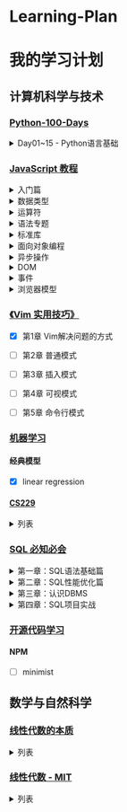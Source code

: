 # Learning-Plan

# 我的学习计划


## 计算机科学与技术


### [Python-100-Days](https://github.com/jackfrued/Python-100-Days)

<details>
<summary>Day01~15 - Python语言基础</summary>

- [x] Day01 - 初识Python
- [x] Day02 - 语言元素
- [x] Day03 - 分支结构
- [x] Day04 - 循环结构
- [x] Day05 - 构造程序逻辑
- [x] Day06 - 函数和模块的使用
- [x] Day07 - 字符串和常用数据结构
- [x] Day08 - 面向对象编程基础
- [x] Day09 - 面向对象进阶
- [ ] Day10 - 图形用户界面和游戏开发
- [x] Day11 - 文件和异常
- [ ] Day12 - 字符串和正则表达式
- [ ] Day13 - 进程和线程
- [ ] Day14 - 网络编程入门和网络应用开发
- [x] Day15 - 图像和文档处理
</details>


### [JavaScript 教程](https://wangdoc.com/javascript/)

<details>
<summary>入门篇</summary>

- [x] 导论
- [x] 历史
- [x] 基本语法
</details>
<details>
<summary>数据类型</summary>

- [x] 概述
- [x] null，undefined 和布尔值
- [x] 数值
- [x] 字符串
- [x] 对象
- [x] 函数
- [x] 数组
</details>
<details>
<summary>运算符</summary>

- [x] 算术运算符
- [x] 比较运算符
- [x] 布尔运算符
- [ ] 二进制位运算符
- [ ] 其他运算符，运算顺序
</details>
<details>
<summary>语法专题</summary>

- [x] 数据类型的转换
- [x] 错误处理机制
- [x] 编程风格
- [ ] console 对象与控制台
</details>
<details>
<summary>标准库</summary>

- [x] Object 对象
- [x] 属性描述对象
- [ ] Array 对象
- [ ] 包装对象
- [ ] Boolean 对象
- [ ] Number 对象
- [ ] String 对象
- [ ] Math 对象
- [ ] Date 对象
- [ ] RegExp 对象
- [ ] JSON 对象
</details>
<details>
<summary>面向对象编程</summary>

- [x] 实例对象与 new 命令
- [ ] this 关键字
- [ ] 对象的继承
- [ ] Object 对象的相关方法
- [ ] 严格模式
</details>
<details>
<summary>异步操作</summary>

- [ ] 概述
- [ ] 定时器
- [ ] Promise 对象
</details>
<details>
<summary>DOM</summary>

- [ ] 概述
- [ ] Node 接口
- [ ] NodeList 接口，HTMLCollection 接口
- [ ] ParentNode 接口，ChildNode 接口
- [ ] Document 节点
- [ ] Element 节点
- [ ] 属性的操作
- [ ] Text 节点和 DocumentFragment 节点
- [ ] CSS 操作
- [ ] Mutation Observer API
</details>
<details>
<summary>事件</summary>

- [ ] EventTarget 接口
- [ ] 事件模型
- [ ] Event 对象
- [ ] 鼠标事件
- [ ] 键盘事件
- [ ] 进度事件
- [ ] 表单事件
- [ ] 触摸事件
- [ ] 拖拉事件
- [ ] 其他常见事件
- [ ] GlobalEventHandlers 接口
</details>
<details>
<summary>浏览器模型</summary>

- [ ] 浏览器模型概述
- [ ] window 对象
- [ ] Navigator 对象，Screen 对象
- [ ] Cookie
- [ ] XMLHttpRequest 对象
- [ ] 同源限制
- [ ] CORS 通信
- [ ] Storage 接口
- [ ] History 对象
- [ ] Location 对象，URL 对象，URLSearchParams 对象
- [ ] ArrayBuffer 对象，Blob 对象
- [ ] File 对象，FileList 对象，FileReader 对象
- [ ] 表单，FormData 对象
- [ ] IndexedDB API
- [ ] Web Worker
</details>



### [《Vim 实用技巧》](https://book.douban.com/subject/25869486/)

- [x] 第1章 Vim解决问题的方式
- [ ] 第2章 普通模式
- [ ] 第3章 插入模式
- [ ] 第4章 可视模式
- [ ] 第5章 命令行模式



### [机器学习](#机器学习)

#### 经典模型
- [x] linear regression

#### [CS229](https://www.bilibili.com/video/av79827258)

<details>
<summary>列表</summary>

- [x] P1 CS229_on_9_24_2018_(Mon) 导论
- [x] P2 CS229_on_9_26_2018_(Wed) 线性回归
- [x] P3 CS229_on_9_28_2018_(Fri) 线性代数
- [x] P4 CS229_on_10_1_2018_(Mon) 逻辑回归、牛顿法
- [ ] P5 CS229_on_10_3_2018_(Wed)
- [ ] P6 CS229_on_10_5_2018_(Fri)
- [ ] P7 CS229_on_10_8_2018_(Mon)
- [ ] P8 CS229_on_10_10_2018_(Wed)
- [ ] P9 CS229_on_10_15_2018_(Mon)
- [ ] P10 CS229_on_10_17_2018_(Wed)
- [ ] P11 CS229_on_10_19_2018_(Fri)
- [ ] P12 CS229_on_10_22_2018_(Mon)
- [ ] P13 CS229_on_10_24_2018_(Wed)
- [ ] P14 CS229_on_10_26_2018_(Fri)
- [ ] P15 CS229_on_10_29_2018_(Mon)
- [ ] P16 CS229_on_10_31_2018_(Wed)
- [ ] P17 CS229_on_11_2_2018_(Fri)
- [ ] P18 CS229_on_11_5_2018_(Mon)
- [ ] P19 CS229_on_11_7_2018_(Wed)
- [ ] P20 CS229_on_11_12_2018_(Mon)
- [ ] P21 CS229_on_11_14_2018_(Wed)
- [ ] P22 CS229_on_11_26_2018_(Mon)
- [ ] P23 CS229_on_11_28_2018_(Wed)
- [ ] P24 CS229_on_11_30_2018_(Fri)
- [ ] P25 CS229_on_12_3_2018_(Mon)
- [ ] P26 CS229_on_12_5_2018_(Wed)
- [ ] P27 CS229_on_12_7_2018_(Fri)
</details>


### [SQL 必知必会](https://time.geekbang.org/column/intro/192)

<details>
<summary>第一章：SQL语法基础篇</summary>

- [x] 01丨了解SQL：一门半衰期很长的语言
- [x] 02丨DBMS的前世今生
- [x] 03丨学会用数据库的方式思考SQL是如何执行的
- [x] 04丨使用DDL创建数据库&数据表时需要注意什么？
- [x] 05丨检索数据：你还在SELECT * 么？
- [x] 06丨数据过滤：SQL数据过滤都有哪些方法？
- [x] 07丨什么是SQL函数？为什么使用SQL函数可能会带来问题？
- [x] 08丨什么是SQL的聚集函数，如何利用它们汇总表的数据？
- [x] 09丨子查询：子查询的种类都有哪些，如何提高子查询的性能？
- [ ] 10丨常用的SQL标准有哪些，在SQL92中是如何使用连接的？
- [ ] 11丨SQL99是如何使用连接的，与SQL92的区别是什么？
- [ ] 12丨视图在SQL中的作用是什么，它是怎样工作的？
- [ ] 13丨什么是存储过程，在实际项目中用得多么？
- [ ] 14丨什么是事务处理，如何使用COMMIT和ROLLBACK进行操作？
- [ ] 15丨初识事务隔离：隔离的级别有哪些，它们都解决了哪些异常问题？
- [ ] 16丨游标：当我们需要逐条处理数据时，该怎么做？
- [ ] 17丨如何使用Python操作MySQL？
- [ ] 18丨SQLAlchemy：如何使用Python ORM框架来操作MySQL？
- [ ] 19丨基础篇总结：如何理解查询优化、通配符以及存储过程？
</details>
<details>
<summary>第二章：SQL性能优化篇</summary>

- [ ] 20丨当我们思考数据库调优的时候，都有哪些维度可以选择？
- [ ] 21丨范式设计：数据表的范式有哪些，3NF指的是什么？
- [ ] 22丨反范式设计：3NF有什么不足，为什么有时候需要反范式设计？
- [ ] 23丨索引的概览：用还是不用索引，这是一个问题
- [ ] 24丨索引的原理：我们为什么用B+树来做索引？
- [ ] 25丨Hash索引的底层原理是什么？
- [ ] 26丨索引的使用原则：如何通过索引让SQL查询效率最大化？
- [ ] 27丨从数据页的角度理解B+树查询
- [ ] 28丨从磁盘I/O的角度理解SQL查询的成本
- [ ] 29丨为什么没有理想的索引？
- [ ] 30丨锁：悲观锁和乐观锁是什么？
- [ ] 31丨为什么大部分RDBMS都会支持MVCC？
- [ ] 32丨查询优化器是如何工作的？
- [ ] 33丨如何使用性能分析工具定位SQL执行慢的原因？
- [ ] 34丨答疑篇：关于索引以及缓冲池的一些解惑
- [ ] 35丨数据库主从同步的作用是什么，如何解决数据不一致问题？
- [ ] 36丨数据库没有备份，没有使用Binlog的情况下，如何恢复数据？
- [ ] 37丨SQL注入：你的SQL是如何被注入的？
</details>
<details>
<summary>第三章：认识DBMS</summary>

- [ ] 38丨如何在Excel中使用SQL语言？
- [ ] 39丨WebSQL：如何在H5中存储一个本地数据库？
- [ ] 40丨SQLite：为什么微信用SQLite存储聊天记录？
- [ ] 41丨初识Redis：Redis为什么会这么快？
- [ ] 42丨如何使用Redis来实现多用户抢票问题
- [ ] 43丨如何使用Redis搭建玩家排行榜？
- [ ] 44丨DBMS篇总结和答疑：用SQLite做词云
</details>
<details>
<summary>第四章：SQL项目实战</summary>

- [ ] 45丨数据清洗：如何使用SQL对数据进行清洗？
- [ ] 46丨数据集成：如何对各种数据库进行集成和转换？
- [ ] 47丨如何利用SQL对零售数据进行分析？
</details>



### [开源代码学习](#开源代码学习)

#### NPM
- [ ] minimist




## 数学与自然科学


### [线性代数的本质](https://www.bilibili.com/video/av6731067)

<details>
<summary>列表</summary>

- [x] 00 - 序言
- [x] 01 - 向量究竟是什么？
- [x] 02 - 线性组合、张成的空间与基
- [x] 03 - 矩阵与线性变换
- [x] 04 - 矩阵乘法与线性变换符合
- [x] 05 - 行列式
- [x] 06 - 逆矩阵、列空间与零空间
- [x] 07 - 点积与对偶性
- [x] 08 - 叉积
- [x] 09 - 基变换
- [x] 10 - 特征向量与特征值
- [x] 11 - 抽象向量空间
- [ ] 12 - 克莱姆法则，几何解释
</details>



### [线性代数 - MIT](https://www.bilibili.com/video/av46288016)

<details>
<summary>列表</summary>

- [x] 01 - 方程组的几何解释
- [x] 02 - 矩阵消元
- [x] 03 - 矩阵的乘法和逆
- [ ] 04 - A的LU分解
- [ ] 05 - 转置、置换、向量空间
- [ ] 06 - 列空间和零空间
- [ ] 07 - Ax=0：主变量、特解
- [ ] 08 - Ax=b：可解性及解的结构
- [ ] 09 - 线性相关性、基、维数
- [ ] 10 - 四个基本子空间
- [ ] 11 - 矩阵空间、秩1矩阵和小世界图
- [ ] 12 - 图和网络
- [ ] 13 - 复习一
- [ ] 14 - 正交向量与子空间
- [ ] 15 - 投影到子空间
- [ ] 16 - 投影矩阵和最小二乘
- [ ] 17 - 正交矩阵和革兰氏-施密特
- [ ] 18 - 行列式性质
- [ ] 19 - 行列式公式和辅因子
- [ ] 20 - 克拉默法则、逆矩阵、体积
- [ ] 21 - 特征值和特征向量
- [ ] 22 - 对角化和A的权力
- [ ] 23 - 微分方程和exp(At)
- [ ] 24 - 马尔可夫矩阵、傅立叶级数
- [ ] 25 - 复习二
- [ ] 26 - 对称矩阵的正定性
- [ ] 27 - 复杂的矩阵，快速傅立叶变换
- [ ] 28 - 正定矩阵和最小值
- [ ] 29 - 相似矩阵和约旦表
- [ ] 30 - 奇异值分解
- [ ] 31 - 线性变换及其矩阵
- [ ] 32 - 基础的变化、图像压缩
- [ ] 33 - 单元检测3复习
- [ ] 34 - 左、右逆、伪逆
- [ ] 35 - 期末复习 
</details>
